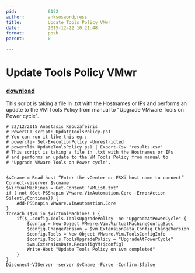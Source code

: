 ```yaml
---
pid:            6152
author:         anksoswordpress
title:          Update Tools Policy VMwr
date:           2015-12-22 10:21:48
format:         posh
parent:         0

---
```


# Update Tools Policy VMwr

### [download](Scripts\6152.ps1)

This script is taking a file in .txt with the Hostnames or IPs and performs an update to the VM Tools Policy from manual to "Upgrade VMware Tools on Power cycle".

```posh
# 22/12/2015 Anastasis Ksouzafeiris
# PowerCLI script: UpdateToolsPolicy.ps1
# You can run it like this eg.:
# powercli> Set-ExecutionPolicy -Unrestricted
# powercli> UpdateToolsPolicy.ps1 | Export-Csv "results.csv"
# This script is taking a file in .txt with the Hostnames or IPs
# and performs an update to the VM Tools Policy from manual to 
# "Upgrade VMware Tools on Power cycle".


$vCname = Read-host “Enter the vCenter or ESXi host name to connect”
Connect-viserver $vcname
$VirtualMachines = Get-Content "VMList.txt"
if (-not (Get-PSSnapin VMware.VimAutomation.Core -ErrorAction SilentlyContinue)) {
	Add-PSSnapin VMware.VimAutomation.Core
}
foreach ($vm in $VirtualMachines ) {
	if($_.config.Tools.ToolsUpgradePolicy -ne "UpgradeAtPowerCycle" {
		$config = New-Object VMware.Vim.VirtualMachineConfigSpec
		$config.ChangeVersion = $vm.ExtensionData.Config.ChangeVersion
		$config.Tools = New-Object VMware.Vim.ToolsConfigInfo
		$config.Tools.ToolsUpgradePolicy = "UpgradeAtPowerCycle"
		$vm.ExtensionData.ReconfigVM($config)
		Write-Host "Update Tools Policy on $vm completed"
	}
}
Disconect-VIServer -server $vCname -Force -Confirm:$false
```
